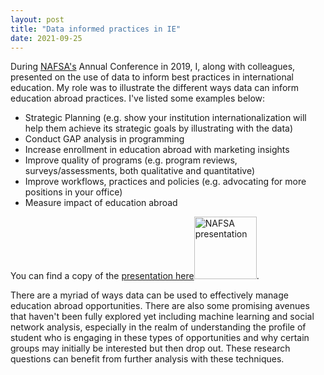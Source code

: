 ```yaml
---
layout: post
title: "Data informed practices in IE"
date: 2021-09-25
---
```


During [NAFSA's](https://www.nafsa.org/) Annual Conference in 2019, I, along with colleagues, presented on the use of data to inform best practices in international education.  My role was to illustrate the different ways data can inform education abroad practices. I've listed some examples below:
  <ul>
  <li>Strategic Planning (e.g. show your institution internationalization will help them achieve its strategic goals by illustrating with the data)</li> 
  <li>Conduct GAP analysis in programming</li>
  <li>Increase enrollment in education abroad with marketing insights</li>
  <li>Improve quality of programs (e.g. program reviews, surveys/assessments, both qualitative and quantitative)</li>
  <li>Improve workflows, practices and policies (e.g. advocating for more positions in your office)</li>
  <li>Measure impact of education abroad</li>
  </ul>
  
You can find a copy of the <a href="https://sorayaworldwide.github.io/images/The Truth About Education Abroad_ How Data Can Inform practice.pdf" target="_blank">presentation here<img border="0" alt="NAFSA presentation" src="https://sorayaworldwide.github.io/images/nafsascreenshot.png" width="100" height="100"></a>.  
  
There are a myriad of ways data can be used to effectively manage education abroad opportunities. There are also some promising avenues that haven't been fully explored yet including machine learning and social network analysis, especially in the realm of understanding the profile of student who is engaging in these types of opportunities and why certain groups may initially be interested but then drop out. These research questions can benefit from further analysis with these techniques.
  
